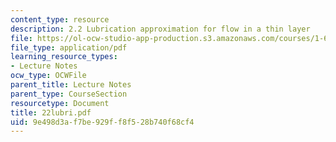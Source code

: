 ```yaml
---
content_type: resource
description: 2.2 Lubrication approximation for flow in a thin layer
file: https://ol-ocw-studio-app-production.s3.amazonaws.com/courses/1-63-advanced-fluid-dynamics-of-the-environment-fall-2002/9e498d3af7be929ff8f528b740f68cf4_22lubri.pdf
file_type: application/pdf
learning_resource_types:
- Lecture Notes
ocw_type: OCWFile
parent_title: Lecture Notes
parent_type: CourseSection
resourcetype: Document
title: 22lubri.pdf
uid: 9e498d3a-f7be-929f-f8f5-28b740f68cf4
---
```

